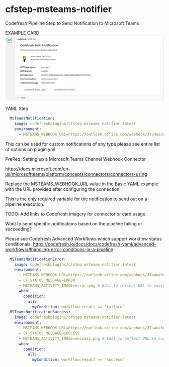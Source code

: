 # cfstep-msteams-notifier
Codefresh Pipeline Step to Send Notification to Microsoft Teams

EXAMPLE CARD
![Microsoft Teams Example Card](/incubating/msteams-notifier/images/msteams_example_card.png)

YAML Step
``` yaml
  MSTeamsNotification:
    image: codefreshplugins/cfstep-msteams-notifier:latest
    environment:
      - MSTEAMS_WEBHOOK_URL=https://outlook.office.com/webhook/37a4ea3d
```

This can be used for custom notifications of any type please see entire list of options on plugin.yml

PreReq:
Setting up a Microsoft Teams Channel Webhook Connector

https://docs.microsoft.com/en-us/microsoftteams/platform/concepts/connectors/connectors-using

Replace the MSTEAMS_WEBHOOK_URL value in the Basic YAML example with the URL provided after configuring the connection

This is the only required variable for the notification to send out on a pipeline execution.

TODO: Add links to Codefresh imagery for connector or card usage.

Want to send specific notifications based on the pipeline failing or succeeding?

Please see Codefresh Advanced Workflows which support workflow status conditionals.
https://codefresh.io/docs/docs/codefresh-yaml/advanced-workflows/#handling-error-conditions-in-a-pipeline

``` yaml
  MSTeamsNotificationError:
    image: codefreshplugins/cfstep-msteams-notifier:latest
    environment:
      - MSTEAMS_WEBHOOK_URL=https://outlook.office.com/webhook/37a4ea3d...
      - CF_STATUS_MESSAGE=ERROR
      - MSTEAMS_ACTIVITY_IMAGE=error.png # Edit to reflect URL to custom Error image
      when:
        condition:
          all:
            myCondition: workflow.result == 'failure'
  MSTeamsNotificationSuccess:
    image: codefreshplugins/cfstep-msteams-notifier:latest
    environment:
      - MSTEAMS_WEBHOOK_URL=https://outlook.office.com/webhook/37a4ea3d...
      - CF_STATUS_MESSAGE=SUCCESS
      - MSTEAMS_ACTIVITY_IMAGE=success.png # Edit to reflect URL to custom Success image
      when:
        condition:
          all:
            myCondition: workflow.result == 'success'
```
